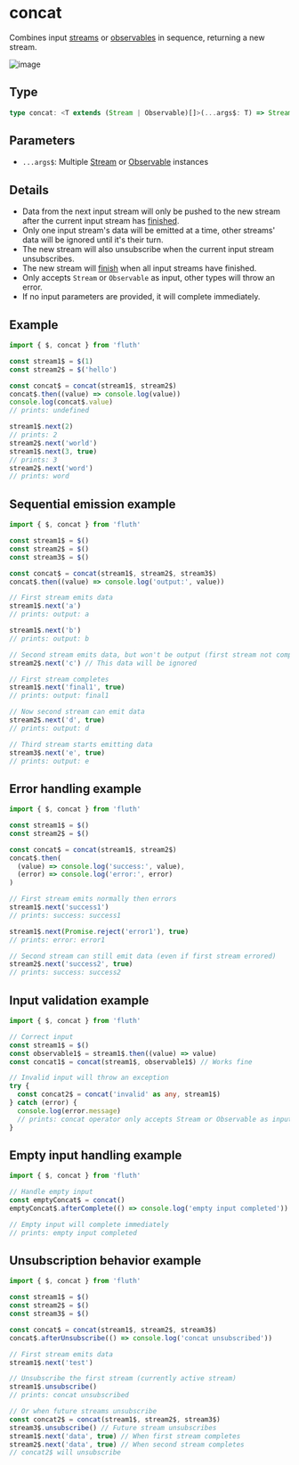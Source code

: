 # concat

Combines input [streams](/en/api/stream#stream) or [observables](/en/api/observable) in sequence, returning a new stream.

![image](/concat.drawio.svg)

## Type

```typescript
type concat: <T extends (Stream | Observable)[]>(...args$: T) => Stream<StreamTupleValues<T>[number]>;
```

## Parameters

- `...args$`: Multiple [Stream](/en/api/stream#stream) or [Observable](/en/api/observable) instances

## Details

- Data from the next input stream will only be pushed to the new stream after the current input stream has [finished](/en/guide/base#completion).
- Only one input stream's data will be emitted at a time, other streams' data will be ignored until it's their turn.
- The new stream will also unsubscribe when the current input stream unsubscribes.
- The new stream will [finish](/en/guide/base#completion) when all input streams have finished.
- Only accepts `Stream` or `Observable` as input, other types will throw an error.
- If no input parameters are provided, it will complete immediately.

## Example

```typescript
import { $, concat } from 'fluth'

const stream1$ = $(1)
const stream2$ = $('hello')

const concat$ = concat(stream1$, stream2$)
concat$.then((value) => console.log(value))
console.log(concat$.value)
// prints: undefined

stream1$.next(2)
// prints: 2
stream2$.next('world')
stream1$.next(3, true)
// prints: 3
stream2$.next('word')
// prints: word
```

## Sequential emission example

```typescript
import { $, concat } from 'fluth'

const stream1$ = $()
const stream2$ = $()
const stream3$ = $()

const concat$ = concat(stream1$, stream2$, stream3$)
concat$.then((value) => console.log('output:', value))

// First stream emits data
stream1$.next('a')
// prints: output: a

stream1$.next('b')
// prints: output: b

// Second stream emits data, but won't be output (first stream not completed)
stream2$.next('c') // This data will be ignored

// First stream completes
stream1$.next('final1', true)
// prints: output: final1

// Now second stream can emit data
stream2$.next('d', true)
// prints: output: d

// Third stream starts emitting data
stream3$.next('e', true)
// prints: output: e
```

## Error handling example

```typescript
import { $, concat } from 'fluth'

const stream1$ = $()
const stream2$ = $()

const concat$ = concat(stream1$, stream2$)
concat$.then(
  (value) => console.log('success:', value),
  (error) => console.log('error:', error)
)

// First stream emits normally then errors
stream1$.next('success1')
// prints: success: success1

stream1$.next(Promise.reject('error1'), true)
// prints: error: error1

// Second stream can still emit data (even if first stream errored)
stream2$.next('success2', true)
// prints: success: success2
```

## Input validation example

```typescript
import { $, concat } from 'fluth'

// Correct input
const stream1$ = $()
const observable1$ = stream1$.then((value) => value)
const concat1$ = concat(stream1$, observable1$) // Works fine

// Invalid input will throw an exception
try {
  const concat2$ = concat('invalid' as any, stream1$)
} catch (error) {
  console.log(error.message)
  // prints: concat operator only accepts Stream or Observable as input
}
```

## Empty input handling example

```typescript
import { $, concat } from 'fluth'

// Handle empty input
const emptyConcat$ = concat()
emptyConcat$.afterComplete(() => console.log('empty input completed'))

// Empty input will complete immediately
// prints: empty input completed
```

## Unsubscription behavior example

```typescript
import { $, concat } from 'fluth'

const stream1$ = $()
const stream2$ = $()
const stream3$ = $()

const concat$ = concat(stream1$, stream2$, stream3$)
concat$.afterUnsubscribe(() => console.log('concat unsubscribed'))

// First stream emits data
stream1$.next('test')

// Unsubscribe the first stream (currently active stream)
stream1$.unsubscribe()
// prints: concat unsubscribed

// Or when future streams unsubscribe
const concat2$ = concat(stream1$, stream2$, stream3$)
stream3$.unsubscribe() // Future stream unsubscribes
stream1$.next('data', true) // When first stream completes
stream2$.next('data', true) // When second stream completes
// concat2$ will unsubscribe
```
